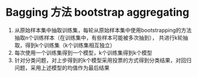 # Bagging 方法 bootstrap aggregating

1. 从原始样本集中抽取训练集，每轮从原始样本集中使用bootstrapping的方法抽取n个训练样本（在训练集中，有些样本可能被多次抽到），
共进行k轮抽取，得到k个训练集（k个训练集相互独立）
2. 每次使用一个训练集得到一个模型，k个训练集得到k个模型
3. 针对分类问题，对上步得到的k个模型采用投票的方式得到分类结果，对回归问题，采用上述模型的均值作为最后结果